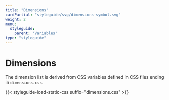 ```yaml
---
title: "Dimensions"
cardPartial: "styleguide/svg/dimensions-symbol.svg"
weight: 2
menu: 
  styleguide:
    parent: 'Variables'
type: "styleguide"
---
```


# Dimensions

The dimension list is derived from CSS variables defined in CSS files ending in `dimensions.css`.

{{< styleguide-load-static-css suffix="dimensions.css" >}}

<div class="n-hopin-styleguide-c-dimensions-grid n-hopin-styleguide-js-dimensions-grid"></div>
